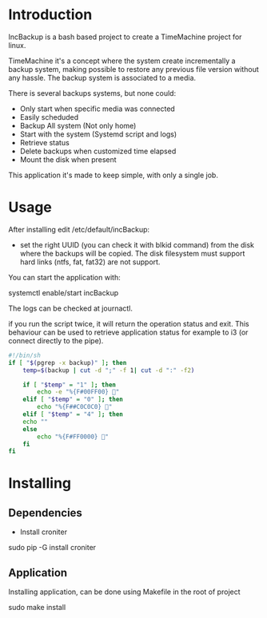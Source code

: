 # Introduction
IncBackup is a bash based project to create a TimeMachine project for linux.

TimeMachine it's a concept where the system create incrementally a backup system, making possible to restore any previous file version without any hassle. The backup system is associated to a media.

There is several backups systems, but none could:
* Only start when specific media was connected
* Easily scheduded
* Backup All system (Not only home)
* Start with the system (Systemd script and logs)
* Retrieve status
* Delete backups when customized time elapsed
* Mount the disk when present

This application it's made to keep simple, with only a single job.

# Usage
After installing edit /etc/default/incBackup:
* set the right UUID (you can check it with blkid command) from the disk where the backups will be copied. The disk filesystem must support hard links (ntfs, fat, fat32) are not support.


You can start the application with:

systemctl enable/start incBackup

The logs can be checked at journactl.

if you run the script twice, it will return the operation status and exit. This behaviour can be used to retrieve application status for example to i3 (or connect directly to the pipe).

```bash
#!/bin/sh
if [ "$(pgrep -x backup)" ]; then
    temp=$(backup | cut -d ";" -f 1| cut -d ":" -f2)

    if [ "$temp" = "1" ]; then
        echo -e "%{F#00FF00} "
    elif [ "$temp" = "0" ]; then
        echo "%{F##C0C0C0} "
    elif [ "$temp" = "4" ]; then
	echo ""
    else
        echo "%{F#FF0000} "
    fi
fi
```

# Installing
## Dependencies
* Install croniter

sudo pip -G install croniter

## Application
Installing application, can be done using Makefile in the root of project

sudo make install
